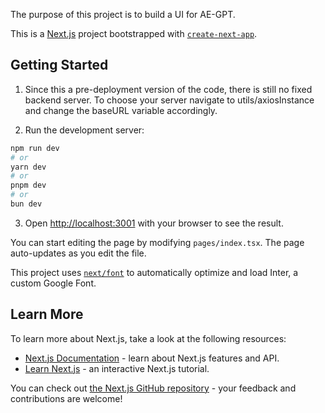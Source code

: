 The purpose of this project is to build a UI for AE-GPT.

This is a [Next.js](https://nextjs.org/) project bootstrapped with [`create-next-app`](https://github.com/vercel/next.js/tree/canary/packages/create-next-app).

## Getting Started

1. Since this a pre-deployment version of the code, there is still no fixed backend server. To choose your server 
   navigate to utils/axiosInstance and change the baseURL variable accordingly.

   
2. Run the development server:

```bash
npm run dev
# or
yarn dev
# or
pnpm dev
# or
bun dev
```

3. Open [http://localhost:3001](http://localhost:3001) with your browser to see the result.



You can start editing the page by modifying `pages/index.tsx`. The page auto-updates as you edit the file.

This project uses [`next/font`](https://nextjs.org/docs/basic-features/font-optimization) to automatically optimize and load Inter, a custom Google Font.

## Learn More

To learn more about Next.js, take a look at the following resources:

- [Next.js Documentation](https://nextjs.org/docs) - learn about Next.js features and API.
- [Learn Next.js](https://nextjs.org/learn) - an interactive Next.js tutorial.

You can check out [the Next.js GitHub repository](https://github.com/vercel/next.js/) - your feedback and contributions are welcome!